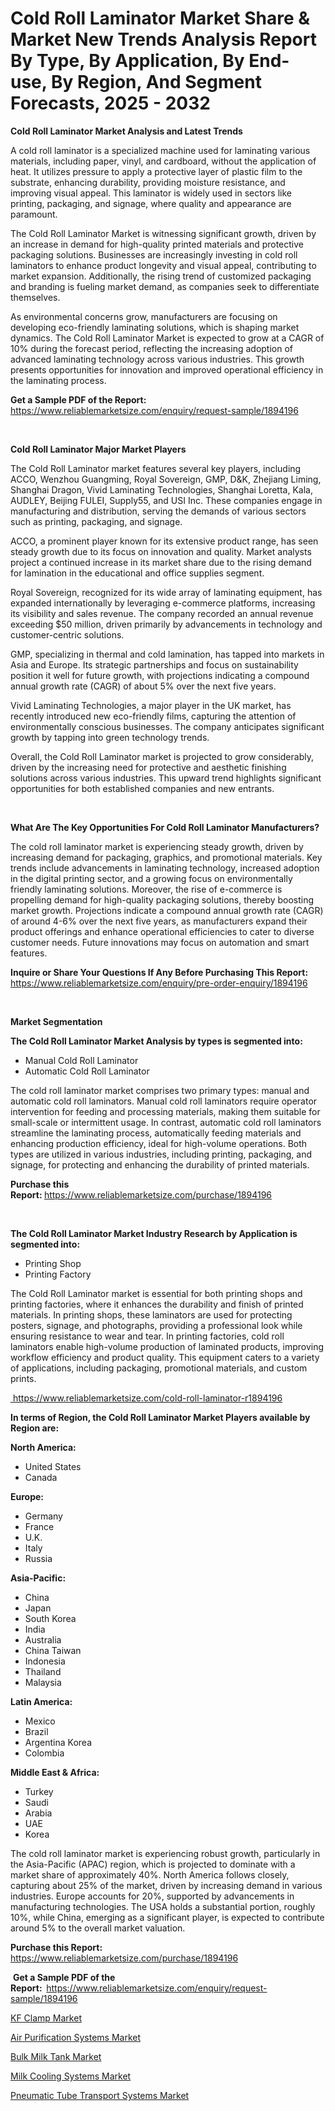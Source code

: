 <p><h1>Cold Roll Laminator Market Share & Market New Trends Analysis Report By Type, By Application, By End-use, By Region, And Segment Forecasts, 2025 - 2032</h1></p><p><strong>Cold Roll Laminator Market Analysis and Latest Trends</strong></p>
<p><p>A cold roll laminator is a specialized machine used for laminating various materials, including paper, vinyl, and cardboard, without the application of heat. It utilizes pressure to apply a protective layer of plastic film to the substrate, enhancing durability, providing moisture resistance, and improving visual appeal. This laminator is widely used in sectors like printing, packaging, and signage, where quality and appearance are paramount.</p><p>The Cold Roll Laminator Market is witnessing significant growth, driven by an increase in demand for high-quality printed materials and protective packaging solutions. Businesses are increasingly investing in cold roll laminators to enhance product longevity and visual appeal, contributing to market expansion. Additionally, the rising trend of customized packaging and branding is fueling market demand, as companies seek to differentiate themselves. </p><p>As environmental concerns grow, manufacturers are focusing on developing eco-friendly laminating solutions, which is shaping market dynamics. The Cold Roll Laminator Market is expected to grow at a CAGR of 10% during the forecast period, reflecting the increasing adoption of advanced laminating technology across various industries. This growth presents opportunities for innovation and improved operational efficiency in the laminating process.</p></p>
<p><strong>Get a Sample PDF of the Report:&nbsp;</strong> <a href="https://www.reliablemarketsize.com/enquiry/request-sample/1894196?utm_campaign=1103&utm_medium=2&utm_source=Github&utm_content=ia&utm_term=10042025&utm_id=cold-roll-laminator">https://www.reliablemarketsize.com/enquiry/request-sample/1894196</a></p>
<p>&nbsp;</p>
<p><strong>Cold Roll Laminator Major Market Players</strong></p>
<p><p>The Cold Roll Laminator market features several key players, including ACCO, Wenzhou Guangming, Royal Sovereign, GMP, D&K, Zhejiang Liming, Shanghai Dragon, Vivid Laminating Technologies, Shanghai Loretta, Kala, AUDLEY, Beijing FULEI, Supply55, and USI Inc. These companies engage in manufacturing and distribution, serving the demands of various sectors such as printing, packaging, and signage.</p><p>ACCO, a prominent player known for its extensive product range, has seen steady growth due to its focus on innovation and quality. Market analysts project a continued increase in its market share due to the rising demand for lamination in the educational and office supplies segment.</p><p>Royal Sovereign, recognized for its wide array of laminating equipment, has expanded internationally by leveraging e-commerce platforms, increasing its visibility and sales revenue. The company recorded an annual revenue exceeding $50 million, driven primarily by advancements in technology and customer-centric solutions.</p><p>GMP, specializing in thermal and cold lamination, has tapped into markets in Asia and Europe. Its strategic partnerships and focus on sustainability position it well for future growth, with projections indicating a compound annual growth rate (CAGR) of about 5% over the next five years.</p><p>Vivid Laminating Technologies, a major player in the UK market, has recently introduced new eco-friendly films, capturing the attention of environmentally conscious businesses. The company anticipates significant growth by tapping into green technology trends.</p><p>Overall, the Cold Roll Laminator market is projected to grow considerably, driven by the increasing need for protective and aesthetic finishing solutions across various industries. This upward trend highlights significant opportunities for both established companies and new entrants.</p></p>
<p>&nbsp;</p>
<p><strong>What Are The Key Opportunities For Cold Roll Laminator Manufacturers?</strong></p>
<p><p>The cold roll laminator market is experiencing steady growth, driven by increasing demand for packaging, graphics, and promotional materials. Key trends include advancements in laminating technology, increased adoption in the digital printing sector, and a growing focus on environmentally friendly laminating solutions. Moreover, the rise of e-commerce is propelling demand for high-quality packaging solutions, thereby boosting market growth. Projections indicate a compound annual growth rate (CAGR) of around 4-6% over the next five years, as manufacturers expand their product offerings and enhance operational efficiencies to cater to diverse customer needs. Future innovations may focus on automation and smart features.</p></p>
<p><strong>Inquire or Share Your Questions If Any Before Purchasing This Report:</strong> <a href="https://www.reliablemarketsize.com/enquiry/pre-order-enquiry/1894196?utm_campaign=1103&utm_medium=2&utm_source=Github&utm_content=ia&utm_term=10042025&utm_id=cold-roll-laminator">https://www.reliablemarketsize.com/enquiry/pre-order-enquiry/1894196</a></p>
<p>&nbsp;</p>
<p><strong>Market Segmentation</strong></p>
<p><strong>The Cold Roll Laminator Market Analysis by types is segmented into:</strong></p>
<p><ul><li>Manual Cold Roll Laminator</li><li>Automatic Cold Roll Laminator</li></ul></p>
<p><p>The cold roll laminator market comprises two primary types: manual and automatic cold roll laminators. Manual cold roll laminators require operator intervention for feeding and processing materials, making them suitable for small-scale or intermittent usage. In contrast, automatic cold roll laminators streamline the laminating process, automatically feeding materials and enhancing production efficiency, ideal for high-volume operations. Both types are utilized in various industries, including printing, packaging, and signage, for protecting and enhancing the durability of printed materials.</p></p>
<p><strong>Purchase this Report:&nbsp;</strong><a href="https://www.reliablemarketsize.com/purchase/1894196?utm_campaign=1103&utm_medium=2&utm_source=Github&utm_content=ia&utm_term=10042025&utm_id=cold-roll-laminator">https://www.reliablemarketsize.com/purchase/1894196</a></p>
<p>&nbsp;</p>
<p><strong>The Cold Roll Laminator Market Industry Research by Application is segmented into:</strong></p>
<p><ul><li>Printing Shop</li><li>Printing Factory</li></ul></p>
<p><p>The Cold Roll Laminator market is essential for both printing shops and printing factories, where it enhances the durability and finish of printed materials. In printing shops, these laminators are used for protecting posters, signage, and photographs, providing a professional look while ensuring resistance to wear and tear. In printing factories, cold roll laminators enable high-volume production of laminated products, improving workflow efficiency and product quality. This equipment caters to a variety of applications, including packaging, promotional materials, and custom prints.</p></p>
<p><a href="https://www.reliablemarketsize.com/cold-roll-laminator-r1894196?utm_campaign=1103&utm_medium=2&utm_source=Github&utm_content=ia&utm_term=10042025&utm_id=cold-roll-laminator">&nbsp;https://www.reliablemarketsize.com/cold-roll-laminator-r1894196</a></p>
<p><strong>In terms of Region, the Cold Roll Laminator Market Players available by Region are:</strong></p>
<p>
    <p> <strong> North America: </strong>
        <ul>
            <li>United States</li>
            <li>Canada</li>
        </ul>
        </p> 
    <p> <strong> Europe: </strong>
        <ul>
            <li>Germany</li>
            <li>France</li>
            <li>U.K.</li>
            <li>Italy</li>
            <li>Russia</li>
        </ul>
        </p> 
    <p> <strong> Asia-Pacific: </strong>
        <ul>
            <li>China</li>
            <li>Japan</li>
            <li>South Korea</li>
            <li>India</li>
            <li>Australia</li>
            <li>China Taiwan</li>
            <li>Indonesia</li>
            <li>Thailand</li>
            <li>Malaysia</li>
        </ul>
        </p> 
    <p> <strong> Latin America: </strong>
        <ul>
            <li>Mexico</li>
            <li>Brazil</li>
            <li>Argentina Korea</li>
            <li>Colombia</li>
        </ul>
        </p> 
    <p> <strong> Middle East & Africa: </strong>
        <ul>
            <li>Turkey</li>
            <li>Saudi</li>
            <li>Arabia</li>
            <li>UAE</li>
            <li>Korea</li>
        </ul>
    </p>
    </p>
<p><p>The cold roll laminator market is experiencing robust growth, particularly in the Asia-Pacific (APAC) region, which is projected to dominate with a market share of approximately 40%. North America follows closely, capturing about 25% of the market, driven by increasing demand in various industries. Europe accounts for 20%, supported by advancements in manufacturing technologies. The USA holds a substantial portion, roughly 10%, while China, emerging as a significant player, is expected to contribute around 5% to the overall market valuation.</p></p>
<p><strong>Purchase this Report: </strong><a href="https://www.reliablemarketsize.com/purchase/1894196?utm_campaign=1103&utm_medium=2&utm_source=Github&utm_content=ia&utm_term=10042025&utm_id=cold-roll-laminator">https://www.reliablemarketsize.com/purchase/1894196</a></p>
<p>&nbsp;<strong>Get a Sample PDF of the Report:&nbsp;&nbsp;</strong><a href="https://www.reliablemarketsize.com/enquiry/request-sample/1894196?utm_campaign=1103&utm_medium=2&utm_source=Github&utm_content=ia&utm_term=10042025&utm_id=cold-roll-laminator">https://www.reliablemarketsize.com/enquiry/request-sample/1894196</a></p>
<p><strong></strong></p>
<p><p><a href="https://github.com/ryantindyaiz/Market-Research-Report-List-1/blob/main/kf-clamp-market.md?utm_campaign=1103&utm_medium=2&utm_source=Github&utm_content=ia&utm_term=10042025&utm_id=cold-roll-laminator">KF Clamp Market</a></p><p><a href="https://github.com/thapabylers2/Market-Research-Report-List-1/blob/main/air-purification-systems-market.md?utm_campaign=1103&utm_medium=2&utm_source=Github&utm_content=ia&utm_term=10042025&utm_id=cold-roll-laminator">Air Purification Systems Market</a></p><p><a href="https://github.com/kluviabolofo/Market-Research-Report-List-1/blob/main/bulk-milk-tank-market.md?utm_campaign=1103&utm_medium=2&utm_source=Github&utm_content=ia&utm_term=10042025&utm_id=cold-roll-laminator">Bulk Milk Tank Market</a></p><p><a href="https://github.com/spehnluenaru/Market-Research-Report-List-1/blob/main/milk-cooling-systems-market.md?utm_campaign=1103&utm_medium=2&utm_source=Github&utm_content=ia&utm_term=10042025&utm_id=cold-roll-laminator">Milk Cooling Systems Market</a></p><p><a href="https://github.com/alefermeivys/Market-Research-Report-List-1/blob/main/pneumatic-tube-transport-systems-market.md?utm_campaign=1103&utm_medium=2&utm_source=Github&utm_content=ia&utm_term=10042025&utm_id=cold-roll-laminator">Pneumatic Tube Transport Systems Market</a></p></p>